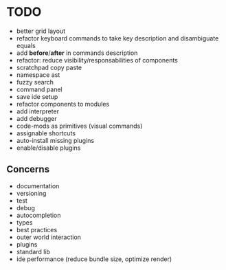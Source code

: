 # TODO

* better grid layout
* refactor keyboard commands to take key description and disambiguate equals
* add **before**/**after** in commands description
* refactor: reduce visibility/responsabilities of components
* scratchpad copy paste
* namespace ast
* fuzzy search
* command panel
* save ide setup
* refactor components to modules
* add interpreter
* add debugger
* code-mods as primitives (visual commands)
* assignable shortcuts
* auto-install missing plugins
* enable/disable plugins

## Concerns

* documentation
* versioning
* test
* debug
* autocompletion
* types
* best practices
* outer world interaction
* plugins
* standard lib
* ide performance (reduce bundle size, optimize render)
